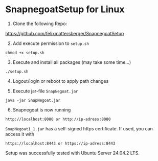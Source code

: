 # SnapnegoatSetup for Linux

1. Clone the following Repo:

https://github.com/felixmattersberger/SnapnegoatSetup

2. Add execute permission to `setup.sh`

```
chmod +x setup.sh
```

3. Execute and install all packages (may take some time...)

```
./setup.sh
```
4. Logout/login or reboot to apply path changes


5. Execute jar-file `SnapNegoat.jar`

```
java -jar SnapNegoat.jar
```

6. Snapnegoat is now running

```
http://localhost:8080 or http://ip-adress:8080
```

`SnapNegoat1_1.jar` has a self-signed https certificate. If used, you can access it with 
```
https://localhost:8443 or https://ip-adress:8443
```
Setup was successfully tested with Ubuntu Server 24.04.2 LTS.